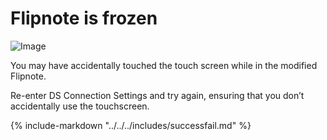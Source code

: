 # Flipnote is frozen

![Image](/images/flipnote/frozen.png)

You may have accidentally touched the touch screen while in the modified Flipnote. 

Re-enter DS Connection Settings and try again, ensuring that you don’t accidentally use the touchscreen.

{% include-markdown "../../../includes/successfail.md" %}